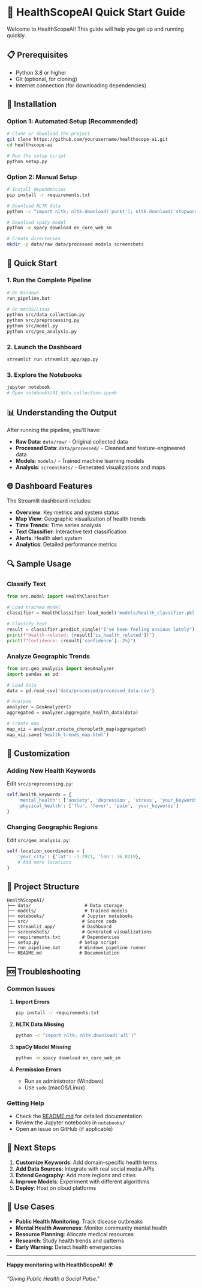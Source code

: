 # 🚀 HealthScopeAI Quick Start Guide

Welcome to HealthScopeAI! This guide will help you get up and running quickly.

## 📋 Prerequisites

- Python 3.8 or higher
- Git (optional, for cloning)
- Internet connection (for downloading dependencies)

## 🔧 Installation

### Option 1: Automated Setup (Recommended)
```bash
# Clone or download the project
git clone https://github.com/yourusername/healthscope-ai.git
cd healthscope-ai

# Run the setup script
python setup.py
```

### Option 2: Manual Setup
```bash
# Install dependencies
pip install -r requirements.txt

# Download NLTK data
python -c "import nltk; nltk.download('punkt'); nltk.download('stopwords'); nltk.download('wordnet')"

# Download spaCy model
python -m spacy download en_core_web_sm

# Create directories
mkdir -p data/raw data/processed models screenshots
```

## 🎯 Quick Start

### 1. Run the Complete Pipeline
```bash
# On Windows
run_pipeline.bat

# On macOS/Linux
python src/data_collection.py
python src/preprocessing.py
python src/model.py
python src/geo_analysis.py
```

### 2. Launch the Dashboard
```bash
streamlit run streamlit_app/app.py
```

### 3. Explore the Notebooks
```bash
jupyter notebook
# Open notebooks/01_data_collection.ipynb
```

## 📊 Understanding the Output

After running the pipeline, you'll have:

- **Raw Data**: `data/raw/` - Original collected data
- **Processed Data**: `data/processed/` - Cleaned and feature-engineered data
- **Models**: `models/` - Trained machine learning models
- **Analysis**: `screenshots/` - Generated visualizations and maps

## 🌐 Dashboard Features

The Streamlit dashboard includes:
- **Overview**: Key metrics and system status
- **Map View**: Geographic visualization of health trends
- **Time Trends**: Time series analysis
- **Text Classifier**: Interactive text classification
- **Alerts**: Health alert system
- **Analytics**: Detailed performance metrics

## 🔍 Sample Usage

### Classify Text
```python
from src.model import HealthClassifier

# Load trained model
classifier = HealthClassifier.load_model('models/health_classifier.pkl')

# Classify text
result = classifier.predict_single("I've been feeling anxious lately")
print(f"Health-related: {result['is_health_related']}")
print(f"Confidence: {result['confidence']:.2%}")
```

### Analyze Geographic Trends
```python
from src.geo_analysis import GeoAnalyzer
import pandas as pd

# Load data
data = pd.read_csv('data/processed/processed_data.csv')

# Analyze
analyzer = GeoAnalyzer()
aggregated = analyzer.aggregate_health_data(data)

# Create map
map_viz = analyzer.create_choropleth_map(aggregated)
map_viz.save('health_trends_map.html')
```

## 🎨 Customization

### Adding New Health Keywords
Edit `src/preprocessing.py`:
```python
self.health_keywords = {
    'mental_health': ['anxiety', 'depression', 'stress', 'your_keywords'],
    'physical_health': ['flu', 'fever', 'pain', 'your_keywords']
}
```

### Changing Geographic Regions
Edit `src/geo_analysis.py`:
```python
self.location_coordinates = {
    'your_city': {'lat': -1.2921, 'lon': 36.8219},
    # Add more locations
}
```

## 📁 Project Structure

```
HealthScopeAI/
├── data/                    # Data storage
├── models/                  # Trained models
├── notebooks/              # Jupyter notebooks
├── src/                    # Source code
├── streamlit_app/          # Dashboard
├── screenshots/            # Generated visualizations
├── requirements.txt        # Dependencies
├── setup.py               # Setup script
├── run_pipeline.bat       # Windows pipeline runner
└── README.md              # Documentation
```

## 🆘 Troubleshooting

### Common Issues

1. **Import Errors**
   ```bash
   pip install -r requirements.txt
   ```

2. **NLTK Data Missing**
   ```bash
   python -c "import nltk; nltk.download('all')"
   ```

3. **spaCy Model Missing**
   ```bash
   python -m spacy download en_core_web_sm
   ```

4. **Permission Errors**
   - Run as administrator (Windows)
   - Use `sudo` (macOS/Linux)

### Getting Help

- Check the [README.md](README.md) for detailed documentation
- Review the Jupyter notebooks in `notebooks/`
- Open an issue on GitHub (if applicable)

## 🌟 Next Steps

1. **Customize Keywords**: Add domain-specific health terms
2. **Add Data Sources**: Integrate with real social media APIs
3. **Extend Geography**: Add more regions and cities
4. **Improve Models**: Experiment with different algorithms
5. **Deploy**: Host on cloud platforms

## 🎯 Use Cases

- **Public Health Monitoring**: Track disease outbreaks
- **Mental Health Awareness**: Monitor community mental health
- **Resource Planning**: Allocate medical resources
- **Research**: Study health trends and patterns
- **Early Warning**: Detect health emergencies

---

**Happy monitoring with HealthScopeAI!** 🌍

*"Giving Public Health a Social Pulse."*
